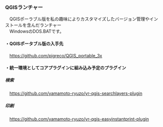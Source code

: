 ### QGISランチャー  
　QGISポーラブル版を私の趣味によりカスタマイズしたバージョン管理やインストールを含んだランチャー  
　WindowsのDOS.BATです。  
#### ・QGISポータブル版の入手先  
　https://github.com/pigreco/QGIS_portable_3x  
#### ・統一環境としてコアプラグインに組み込み予定のプラグイン  
##### 検索  
　https://github.com/yamamoto-ryuzo/yr-qgis-searchlayers-plugin  
##### 印刷  
　https://github.com/yamamoto-ryuzo/yr-qgis-easyinstantprint-plugin  
